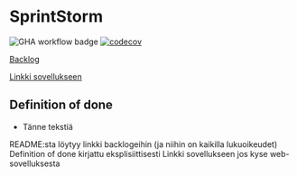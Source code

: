 # SprintStorm

![GHA workflow badge](https://github.com/CristaHo/SprintStorm/workflows/cicd.yaml/badge.svg) [![codecov](https://codecov.io/gh/CristaHo/ohtuvarasto/graph/badge.svg?token=Y6KV7EOO7E)](https://codecov.io/gh/CristaHo/ohtuvarasto)

[Backlog](osoite)

[Linkki sovellukseen](osoite)

## Definition of done
- Tänne tekstiä




README:sta löytyy linkki backlogeihin (ja niihin on kaikilla lukuoikeudet)
Definition of done kirjattu eksplisiittisesti
Linkki sovellukseen jos kyse web-sovelluksesta
